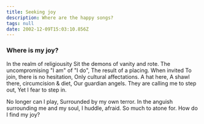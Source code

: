 ```yaml
---
title: Seeking joy
description: Where are the happy songs?
tags: null
date: 2002-12-09T15:03:10.856Z
---
```


<div class="poem">

<h3> Where is my joy?</h3>

In the realm of religiousity
Sit the demons of vanity and rote.
The uncompromising "I am" of "I do",
The result of a placing. When invited
To join, there is no hesitation,
Only cultural affectations. A hat here,
A shawl there, circumcision & diet,
Our guardian angels.
They are calling me to step out,
Yet I fear to step in.

No longer can I play,
Surrounded by my own terror.
In the anguish surrounding me
and my soul, I huddle, afraid.
So much to atone for. How do
I find my joy?

</div>
